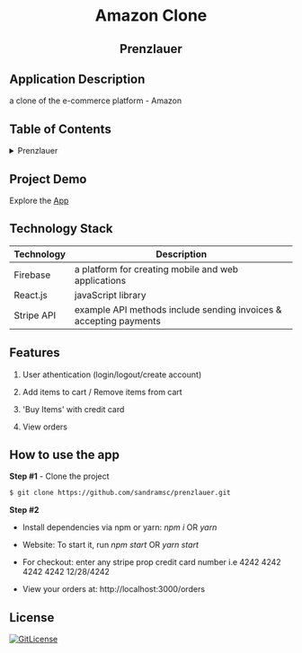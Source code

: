 <!-- PROJECT TITLE -->
  <h1 align="center">Amazon Clone</h1>
 <h2 2 align="center">
    Prenzlauer
    <br />
    </h2>

## Application Description

a clone of the e-commerce platform - Amazon

## Table of Contents

<details>
<summary>Prenzlauer</summary>

- [Application Description](#application-description)
- [Table of Contents](#table-of-contents)
- [Project Demo](#demo)
- [Technology Stack](#technology-stack)
- [Features](#features)
- [How to use the app](#how-to-use-the-app)
- [License](#license)

</details>

## Project Demo

Explore the [App](https://prenzlauer-fad3c.web.app/)

## Technology Stack

| Technology | Description                                                       |
| ---------- | ----------------------------------------------------------------- |
| Firebase   | a platform for creating mobile and web applications               |
| React.js   | javaScript library                                                |
| Stripe API | example API methods include sending invoices & accepting payments |

## Features

1. User athentication (login/logout/create account)

2. Add items to cart / Remove items from cart

3. 'Buy Items' with credit card

4. View orders

## How to use the app

**Step #1** - Clone the project

```bash
$ git clone https://github.com/sandramsc/prenzlauer.git
```

**Step #2**

- Install dependencies via npm or yarn: _npm i_ OR _yarn_

- Website: To start it, run _npm start_ OR _yarn start_

- For checkout: enter any stripe prop credit card number i.e 4242 4242 4242 4242 12/28/4242

- View your orders at: http://localhost:3000/orders

## License

[![GitLicense](https://img.shields.io/badge/License-Apache-magenta.svg)](https://github.com/sandramsc/prenzlauer/blob/main/LICENSE)

